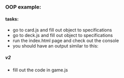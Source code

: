 ### OOP example: 

#### tasks: 
- go to card.js and fill out object to specifications
- go to deck.js and fill out object to specifications
- run the index.html page and check out the console
- you should have an output similar to this:

##### v2
- fill out the code in game.js